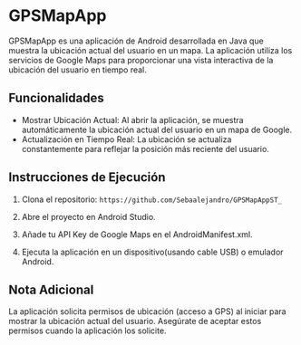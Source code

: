 # GPSMapApp

GPSMapApp es una aplicación de Android desarrollada en Java que muestra la ubicación actual del usuario en un mapa. La aplicación utiliza los servicios de Google Maps para proporcionar una vista interactiva de la ubicación del usuario en tiempo real.

## Funcionalidades

- Mostrar Ubicación Actual: Al abrir la aplicación, se muestra automáticamente la ubicación actual del usuario en un mapa de Google.
- Actualización en Tiempo Real: La ubicación se actualiza constantemente para reflejar la posición más reciente del usuario.


## Instrucciones de Ejecución

1. Clona el repositorio: `https://github.com/Sebaalejandro/GPSMapAppST_`

2. Abre el proyecto en Android Studio.

3. Añade tu API Key de Google Maps en el AndroidManifest.xml.

4. Ejecuta la aplicación en un dispositivo(usando cable USB) o emulador Android.
   
## Nota Adicional
La aplicación solicita permisos de ubicación (acceso a GPS) al iniciar para mostrar la ubicación actual del usuario. Asegúrate de aceptar estos permisos cuando la aplicación los solicite.


